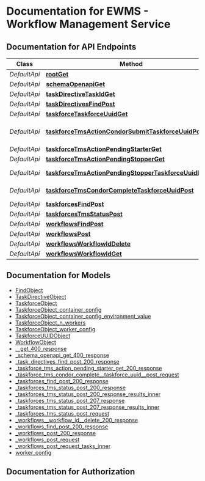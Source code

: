 # Documentation for EWMS - Workflow Management Service

<a name="documentation-for-api-endpoints"></a>

## Documentation for API Endpoints

| Class        | Method                                                                                                                            | HTTP request                                                | Description |
|--------------|-----------------------------------------------------------------------------------------------------------------------------------|-------------------------------------------------------------|-------------|
| *DefaultApi* | [**rootGet**](Apis/DefaultApi.md#rootget)                                                                                         | **GET** /                                                   |             |
 *DefaultApi* | [**schemaOpenapiGet**](Apis/DefaultApi.md#schemaopenapiget)                                                                       | **GET** /schema/openapi                                     |             |
 *DefaultApi* | [**taskDirectiveTaskIdGet**](Apis/DefaultApi.md#taskdirectivetaskidget)                                                           | **GET** /task-directives/{task_id}                          |             |
 *DefaultApi* | [**taskDirectivesFindPost**](Apis/DefaultApi.md#taskdirectivesfindpost)                                                           | **POST** /task-directives/find                              |             |
 *DefaultApi* | [**taskforceTaskforceUuidGet**](Apis/DefaultApi.md#taskforcetaskforceuuidget)                                                     | **GET** /taskforces/{taskforce_uuid}                        |             |
 *DefaultApi* | [**taskforceTmsActionCondorSubmitTaskforceUuidPost**](Apis/DefaultApi.md#taskforcetmsactioncondorsubmittaskforceuuidpost)         | **POST** /taskforces/{taskforce_uuid}/tms/condor-submit     |             |
 *DefaultApi* | [**taskforceTmsActionPendingStarterGet**](Apis/DefaultApi.md#taskforcetmsactionpendingstarterget)                                 | **GET** /tms/pending-starter/taskforces                     |             |
 *DefaultApi* | [**taskforceTmsActionPendingStopperGet**](Apis/DefaultApi.md#taskforcetmsactionpendingstopperget)                                 | **GET** /tms/pending-stopper/taskforces                     |             |
 *DefaultApi* | [**taskforceTmsActionPendingStopperTaskforceUuidDelete**](Apis/DefaultApi.md#taskforcetmsactionpendingstoppertaskforceuuiddelete) | **DELETE** /tms/pending-stopper/taskforces/{taskforce_uuid} |             |
 *DefaultApi* | [**taskforceTmsCondorCompleteTaskforceUuidPost**](Apis/DefaultApi.md#taskforcetmscondorcompletetaskforceuuidpost)                 | **POST** /taskforces/tms/condor-complete/{taskforce_uuid}   |             |
 *DefaultApi* | [**taskforcesFindPost**](Apis/DefaultApi.md#taskforcesfindpost)                                                                   | **POST** /taskforces/find                                   |             |
 *DefaultApi* | [**taskforcesTmsStatusPost**](Apis/DefaultApi.md#taskforcestmsstatuspost)                                                         | **POST** /taskforces/tms/status                             |             |
 *DefaultApi* | [**workflowsFindPost**](Apis/DefaultApi.md#workflowsfindpost)                                                                     | **POST** /workflows/find                                    |             |
 *DefaultApi* | [**workflowsPost**](Apis/DefaultApi.md#workflowspost)                                                                             | **POST** /workflows                                         |             |
 *DefaultApi* | [**workflowsWorkflowIdDelete**](Apis/DefaultApi.md#workflowsworkflowiddelete)                                                     | **DELETE** /workflows/{workflow_id}                         |             |
 *DefaultApi* | [**workflowsWorkflowIdGet**](Apis/DefaultApi.md#workflowsworkflowidget)                                                           | **GET** /workflows/{workflow_id}                            |             |

<a name="documentation-for-models"></a>

## Documentation for Models

- [FindObject](./Models/FindObject.md)
- [TaskDirectiveObject](./Models/TaskDirectiveObject.md)
- [TaskforceObject](./Models/TaskforceObject.md)
- [TaskforceObject_container_config](./Models/TaskforceObject_container_config.md)
- [TaskforceObject_container_config_environment_value](./Models/TaskforceObject_container_config_environment_value.md)
- [TaskforceObject_n_workers](./Models/TaskforceObject_n_workers.md)
- [TaskforceObject_worker_config](./Models/TaskforceObject_worker_config.md)
- [TaskforceUUIDObject](./Models/TaskforceUUIDObject.md)
- [WorkflowObject](./Models/WorkflowObject.md)
- [__get_400_response](./Models/__get_400_response.md)
- [_schema_openapi_get_400_response](./Models/_schema_openapi_get_400_response.md)
- [_task_directives_find_post_200_response](./Models/_task_directives_find_post_200_response.md)
- [_taskforce_tms_action_pending_starter_get_200_response](./Models/_taskforce_tms_action_pending_starter_get_200_response.md)
- [_taskforce_tms_condor_complete__taskforce_uuid__post_request](./Models/_taskforce_tms_condor_complete__taskforce_uuid__post_request.md)
- [_taskforces_find_post_200_response](./Models/_taskforces_find_post_200_response.md)
- [_taskforces_tms_status_post_200_response](./Models/_taskforces_tms_status_post_200_response.md)
- [_taskforces_tms_status_post_200_response_results_inner](./Models/_taskforces_tms_status_post_200_response_results_inner.md)
- [_taskforces_tms_status_post_207_response](./Models/_taskforces_tms_status_post_207_response.md)
- [_taskforces_tms_status_post_207_response_results_inner](./Models/_taskforces_tms_status_post_207_response_results_inner.md)
- [_taskforces_tms_status_post_request](./Models/_taskforces_tms_status_post_request.md)
- [_workflows__workflow_id__delete_200_response](./Models/_workflows__workflow_id__delete_200_response.md)
- [_workflows_find_post_200_response](./Models/_workflows_find_post_200_response.md)
- [_workflows_post_200_response](./Models/_workflows_post_200_response.md)
- [_workflows_post_request](./Models/_workflows_post_request.md)
- [_workflows_post_request_tasks_inner](./Models/_workflows_post_request_tasks_inner.md)
- [worker_config](./Models/worker_config.md)

<a name="documentation-for-authorization"></a>

## Documentation for Authorization
